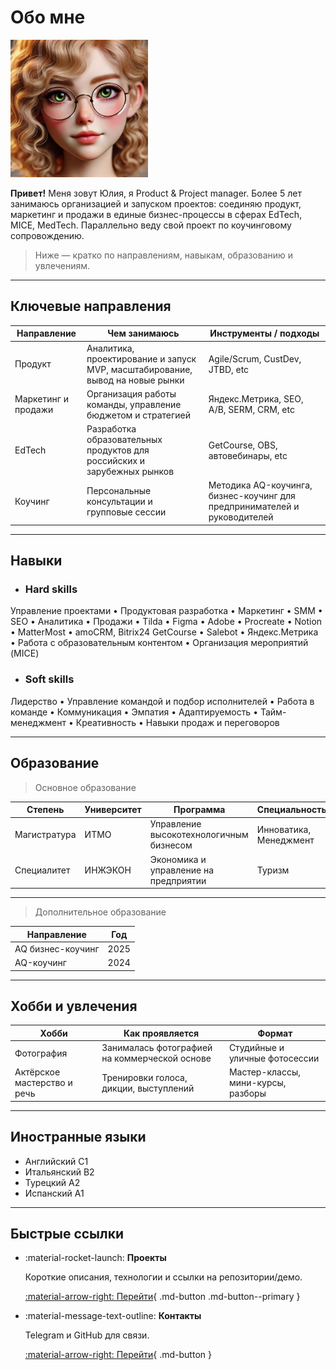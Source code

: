<h1>Обо мне</h1>

<div class="about-wrap" markdown>
  <img src="docs/images/profile.jpg" alt="Моё фото" class="avatar" width="220" loading="lazy">

  **Привет!**  Меня зовут Юлия, я Product & Project manager. Более 5 лет занимаюсь организацией и запуском проектов: соединяю продукт, маркетинг и продажи в единые бизнес-процессы в сферах EdTech, MICE, MedTech. Параллельно веду свой проект по коучинговому сопровождению.
</div>


> Ниже — кратко по направлениям, навыкам, образованию и увлечениям.

---

## Ключевые направления

| Направление | Чем занимаюсь | Инструменты / подходы |
|---|---|---|
| Продукт | Аналитика, проектирование и запуск MVP, масштабирование, вывод на новые рынки | Agile/Scrum, CustDev, JTBD, etc |
| Маркетинг и продажи | Организация работы команды, управление бюджетом и стратегией | Яндекс.Метрика, SEO, A/B, SERM, CRM, etc |
| EdTech | Разработка образовательных продуктов для российских и зарубежных рынков | GetCourse, OBS, автовебинары, etc |
| Коучинг | Персональные консультации и групповые сессии| Методика AQ-коучинга, бизнес-коучинг для предпринимателей и руководителей |

---

## Навыки

- ### Hard skills
Управление проектами • Продуктовая разработка • Маркетинг • SMM • SEO • Аналитика • Продажи • Tilda • Figma • Adobe • Procreate • Notion • MatterMost • amoCRM, Bitrix24 GetCourse • Salebot • Яндекс.Метрика • Работа с образовательным контентом • Организация мероприятий (MICE)
- ### Soft skills
Лидерство • Управление командой и подбор исполнителей • Работа в команде • Коммуникация • Эмпатия • Адаптируемость • Тайм-менеджмент • Креативность • Навыки продаж и переговоров 


---

## Образование

> Основное образование

| Степень | Университет | Программа | Специальность | 
|---|---|---|---|
| Магистратура | ИТМО | Управление высокотехнологичным бизнесом | Инноватика, Менеджмент |
| Специалитет | ИНЖЭКОН | Экономика и управление на предприятии | Туризм |

---

> Дополнительное образование

| Направление | Год | 
|---|---|
| AQ бизнес-коучинг | 2025 | 
| AQ-коучинг | 2024 | 

---

## Хобби и увлечения

| Хобби | Как проявляется | Формат |
|---|---|---|
| Фотография | Занималась фотографией на коммерческой основе | Студийные и уличные фотосессии |
| Актёрское мастерство и речь | Тренировки голоса, дикции, выступлений | Мастер-классы, мини-курсы, разборы |

---

## Иностранные языки
- Английский С1
- Итальянский B2
- Турецкий A2
- Испанский A1

---

## Быстрые ссылки

<div class="grid cards" markdown="1">

-   :material-rocket-launch: **Проекты**

    Короткие описания, технологии и ссылки на репозитории/демо.

    [:material-arrow-right: Перейти](projects.md){ .md-button .md-button--primary }

-   :material-message-text-outline: **Контакты**

    Telegram и GitHub для связи.

    [:material-arrow-right: Перейти](contacts.md){ .md-button }

</div>
